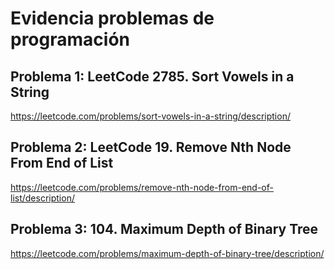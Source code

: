 # Evidencia problemas de programación

## Problema 1: LeetCode 2785. Sort Vowels in a String
https://leetcode.com/problems/sort-vowels-in-a-string/description/ 

## Problema 2: LeetCode 19. Remove Nth Node From End of List
https://leetcode.com/problems/remove-nth-node-from-end-of-list/description/

## Problema 3: 104. Maximum Depth of Binary Tree
https://leetcode.com/problems/maximum-depth-of-binary-tree/description/ 
